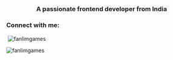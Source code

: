 <h3 align="center">A passionate frontend developer from India</h3>

<h3 align="left">Connect with me:</h3>
<p align="left">
</p>

<p>&nbsp;<img align="center" src="https://github-readme-stats.vercel.app/api?username=fanlimgames&show_icons=true&locale=en" alt="fanlimgames" /></p>

<p><img align="center" src="https://github-readme-streak-stats.herokuapp.com/?user=fanlimgames&" alt="fanlimgames" /></p>
